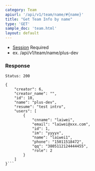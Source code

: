 ```yaml
---
category: Team
apiurl: '/api/v1/team/name/#{name}'
title: "Get Team Info by name"
type: 'GET'
sample_doc: 'team.html'
layout: default
---
```


* [Session](#/authentication) Required
* ex. /api/v1/team/name/plus-dev

### Response

```Status: 200```
```
{
    "creator": 6,
    "creator_name": "",
    "id": 10,
    "name": "plus-dev",
    "resume": "test intro",
    "users": [
        {
            "cnname": "laiwei",
            "email": "laiwei@xxx.com",
            "id": 1,
            "im": "yyyyx",
            "name": "laiwei1",
            "phone": "15011518472",
            "qq": "3805112124444455",
            "role": 2
        }
    ]
}```
